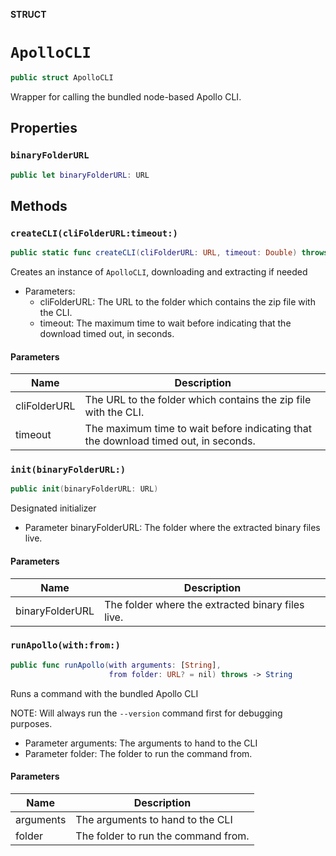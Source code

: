 **STRUCT**

# `ApolloCLI`

```swift
public struct ApolloCLI
```

Wrapper for calling the bundled node-based Apollo CLI.

## Properties
### `binaryFolderURL`

```swift
public let binaryFolderURL: URL
```

## Methods
### `createCLI(cliFolderURL:timeout:)`

```swift
public static func createCLI(cliFolderURL: URL, timeout: Double) throws -> ApolloCLI
```

Creates an instance of `ApolloCLI`, downloading and extracting if needed

- Parameters:
  - cliFolderURL: The URL to the folder which contains the zip file with the CLI.
  - timeout: The maximum time to wait before indicating that the download timed out, in seconds.

#### Parameters

| Name | Description |
| ---- | ----------- |
| cliFolderURL | The URL to the folder which contains the zip file with the CLI. |
| timeout | The maximum time to wait before indicating that the download timed out, in seconds. |

### `init(binaryFolderURL:)`

```swift
public init(binaryFolderURL: URL)
```

Designated initializer

- Parameter binaryFolderURL: The folder where the extracted binary files live.

#### Parameters

| Name | Description |
| ---- | ----------- |
| binaryFolderURL | The folder where the extracted binary files live. |

### `runApollo(with:from:)`

```swift
public func runApollo(with arguments: [String],
                      from folder: URL? = nil) throws -> String
```

Runs a command with the bundled Apollo CLI

NOTE: Will always run the `--version` command first for debugging purposes.
- Parameter arguments: The arguments to hand to the CLI
- Parameter folder: The folder to run the command from.

#### Parameters

| Name | Description |
| ---- | ----------- |
| arguments | The arguments to hand to the CLI |
| folder | The folder to run the command from. |